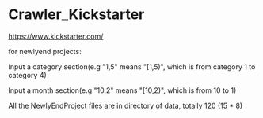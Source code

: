 # Crawler_Kickstarter
https://www.kickstarter.com/

for newlyend projects:

Input a category section(e.g "1,5" means "[1,5)", which is from category 1 to category 4)

Input a month section(e.g "10,2" means "[10,2)", which is from 10 to 1)

All the NewlyEndProject files are in directory of data, totally 120 (15 * 8)
